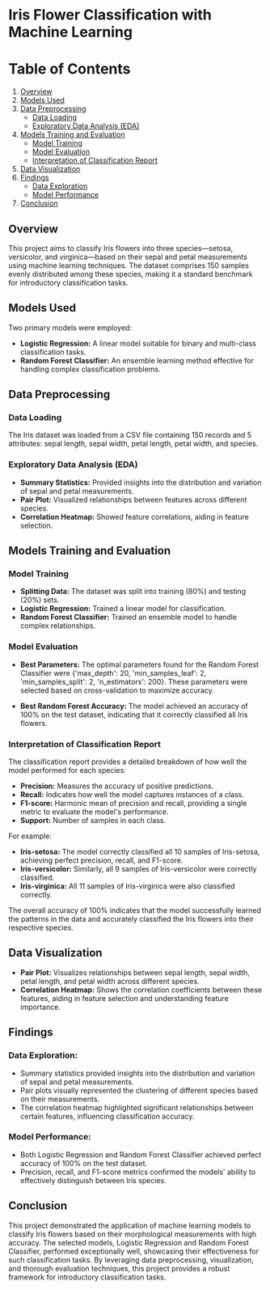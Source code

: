 # Iris Flower Classification with Machine Learning

# Table of Contents
1. [Overview](#overview)
2. [Models Used](#models-used)
3. [Data Preprocessing](#data-preprocessing)
   - [Data Loading](#data-loading)
   - [Exploratory Data Analysis (EDA)](#exploratory-data-analysis-eda)
4. [Models Training and Evaluation](#models-training-and-evaluation)
   - [Model Training](#model-training)
   - [Model Evaluation](#model-evaluation)
   - [Interpretation of Classification Report](#interpretation-of-classification-report)
5. [Data Visualization](#data-visualization)
6. [Findings](#findings)
   - [Data Exploration](#data-exploration)
   - [Model Performance](#model-performance)
7. [Conclusion](#conclusion)

## Overview

This project aims to classify Iris flowers into three species—setosa, versicolor, and virginica—based on their sepal and petal measurements using machine learning techniques. The dataset comprises 150 samples evenly distributed among these species, making it a standard benchmark for introductory classification tasks.

## Models Used

Two primary models were employed:

- **Logistic Regression:** A linear model suitable for binary and multi-class classification tasks.
- **Random Forest Classifier:** An ensemble learning method effective for handling complex classification problems.

## Data Preprocessing

### Data Loading

The Iris dataset was loaded from a CSV file containing 150 records and 5 attributes: sepal length, sepal width, petal length, petal width, and species.

### Exploratory Data Analysis (EDA)

- **Summary Statistics:** Provided insights into the distribution and variation of sepal and petal measurements.
- **Pair Plot:** Visualized relationships between features across different species.
- **Correlation Heatmap:** Showed feature correlations, aiding in feature selection.

## Models Training and Evaluation

### Model Training

- **Splitting Data:** The dataset was split into training (80%) and testing (20%) sets.
- **Logistic Regression:** Trained a linear model for classification.
- **Random Forest Classifier:** Trained an ensemble model to handle complex relationships.

### Model Evaluation

- **Best Parameters:** The optimal parameters found for the Random Forest Classifier were {'max_depth': 20, 'min_samples_leaf': 2, 'min_samples_split': 2, 'n_estimators': 200}. These parameters were selected based on cross-validation to maximize accuracy.
  
- **Best Random Forest Accuracy:** The model achieved an accuracy of 100% on the test dataset, indicating that it correctly classified all Iris flowers.

### Interpretation of Classification Report

The classification report provides a detailed breakdown of how well the model performed for each species:

- **Precision:** Measures the accuracy of positive predictions.
- **Recall:** Indicates how well the model captures instances of a class.
- **F1-score:** Harmonic mean of precision and recall, providing a single metric to evaluate the model's performance.
- **Support:** Number of samples in each class.

For example:
- **Iris-setosa:** The model correctly classified all 10 samples of Iris-setosa, achieving perfect precision, recall, and F1-score.
- **Iris-versicolor:** Similarly, all 9 samples of Iris-versicolor were correctly classified.
- **Iris-virginica:** All 11 samples of Iris-virginica were also classified correctly.

The overall accuracy of 100% indicates that the model successfully learned the patterns in the data and accurately classified the Iris flowers into their respective species.

## Data Visualization

- **Pair Plot:** Visualizes relationships between sepal length, sepal width, petal length, and petal width across different species.
- **Correlation Heatmap:** Shows the correlation coefficients between these features, aiding in feature selection and understanding feature importance.

## Findings

### Data Exploration:

- Summary statistics provided insights into the distribution and variation of sepal and petal measurements.
- Pair plots visually represented the clustering of different species based on their measurements.
- The correlation heatmap highlighted significant relationships between certain features, influencing classification accuracy.

### Model Performance:

- Both Logistic Regression and Random Forest Classifier achieved perfect accuracy of 100% on the test dataset.
- Precision, recall, and F1-score metrics confirmed the models' ability to effectively distinguish between Iris species.

## Conclusion

This project demonstrated the application of machine learning models to classify Iris flowers based on their morphological measurements with high accuracy. The selected models, Logistic Regression and Random Forest Classifier, performed exceptionally well, showcasing their effectiveness for such classification tasks. By leveraging data preprocessing, visualization, and thorough evaluation techniques, this project provides a robust framework for introductory classification tasks.
